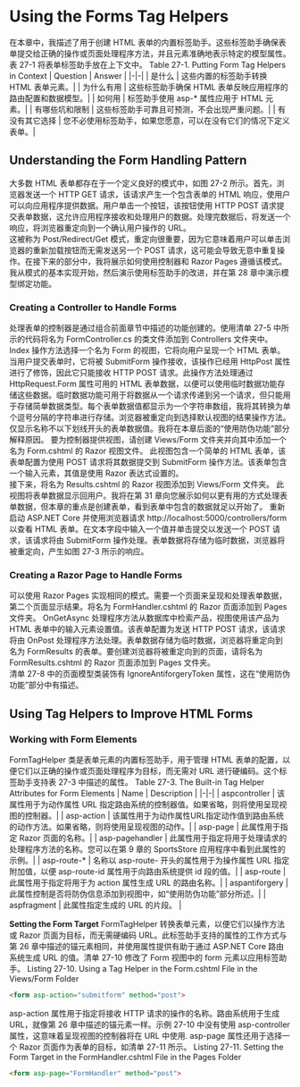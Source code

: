 # Using the Forms Tag Helpers
在本章中，我描述了用于创建 HTML 表单的内置标签助手。这些标签助手确保表单提交给正确的操作或页面处理程序方法，并且元素准确地表示特定的模型属性。表 27-1 将表单标签助手放在上下文中。
Table 27-1. Putting Form Tag Helpers in Context
| Question | Answer |
|-|-|
| 是什么    | 这些内置的标签助手转换 HTML 表单元素。|
| 为什么有用 | 这些标签助手确保 HTML 表单反映应用程序的路由配置和数据模型。|
| 如何用 | 标签助手使用 asp-* 属性应用于 HTML 元素。|
| 有哪些坑和限制 | 这些标签助手可靠且可预测，不会出现严重问题。|
| 有没有其它选择 | 您不必使用标签助手，如果您愿意，可以在没有它们的情况下定义表单。|

## Understanding the Form Handling Pattern
大多数 HTML 表单都存在于一个定义良好的模式中，如图 27-2 所示。首先，浏览器发送一个 HTTP GET 请求，该请求产生一个包含表单的 HTML 响应，使用户可以向应用程序提供数据。用户单击一个按钮，该按钮使用 HTTP POST 请求提交表单数据，这允许应用程序接收和处理用户的数据。处理完数据后，将发送一个响应，将浏览器重定向到一个确认用户操作的 URL。  
这被称为 Post/Redirect/Get 模式，重定向很重要，因为它意味着用户可以单击浏览器的重新加载按钮而无需发送另一个 POST 请求，这可能会导致无意中重复操作。在接下来的部分中，我将展示如何使用控制器和 Razor Pages 遵循该模式。我从模式的基本实现开始，然后演示使用标签助手的改进，并在第 28 章中演示模型绑定功能。

### Creating a Controller to Handle Forms
处理表单的控制器是通过组合前面章节中描述的功能创建的。使用清单 27-5 中所示的代码将名为 FormController.cs 的类文件添加到 Controllers 文件夹中。
Index 操作方法选择一个名为 Form 的视图，它将向用户呈现一个 HTML 表单。当用户提交表单时，它将被 SubmitForm 操作接收，该操作已经用 HttpPost 属性进行了修饰，因此它只能接收 HTTP POST 请求。此操作方法处理通过 HttpRequest.Form 属性可用的 HTML 表单数据，以便可以使用临时数据功能存储这些数据。临时数据功能可用于将数据从一个请求传递到另一个请求，但只能用于存储简单数据类型。每个表单数据值都显示为一个字符串数组，我将其转换为单个逗号分隔的字符串进行存储。浏览器被重定向到选择默认视图的结果操作方法。  
仅显示名称不以下划线开头的表单数据值。我将在本章后面的“使用防伪功能”部分解释原因。
要为控制器提供视图，请创建 Views/Form 文件夹并向其中添加一个名为 Form.cshtml 的 Razor 视图文件。
此视图包含一个简单的 HTML 表单，该表单配置为使用 POST 请求将其数据提交到 SubmitForm 操作方法。该表单包含一个输入元素，其值是使用 Razor 表达式设置的。  
接下来，将名为 Results.cshtml 的 Razor 视图添加到 Views/Form 文件夹。
此视图将表单数据显示回用户。我将在第 31 章向您展示如何以更有用的方式处理表单数据，但本章的重点是创建表单，看到表单中包含的数据就足以开始了。 
重新启动 ASP.NET Core 并使用浏览器请求 http://localhost:5000/controllers/form 以查看 HTML 表单。在文本字段中输入一个值并单击提交以发送一个 POST 请求，该请求将由 SubmitForm 操作处理。表单数据将存储为临时数据，浏览器将被重定向，产生如图 27-3 所示的响应。

### Creating a Razor Page to Handle Forms
可以使用 Razor Pages 实现相同的模式。需要一个页面来呈现和处理表单数据，第二个页面显示结果。将名为 FormHandler.cshtml 的 Razor 页面添加到 Pages 文件夹。
OnGetAsync 处理程序方法从数据库中检索产品，视图使用该产品为 HTML 表单中的输入元素设置值。该表单配置为发送 HTTP POST 请求，该请求将由 OnPost 处理程序方法处理。表单数据存储为临时数据，浏览器将重定向到名为 FormResults 的表单。要创建浏览器将被重定向到的页面，请将名为 FormResults.cshtml 的 Razor 页面添加到 Pages 文件夹。  
清单 27-8 中的页面模型类装饰有 IgnoreAntiforgeryToken 属性，这在“使用防伪功能”部分中有描述。

## Using Tag Helpers to Improve HTML Forms
### Working with Form Elements
FormTagHelper 类是表单元素的内置标签助手，用于管理 HTML 表单的配置，以便它们以正确的操作或页面处理程序为目标，而无需对 URL 进行硬编码。这个标签助手支持表 27-3 中描述的属性。
Table 27-3. The Built-in Tag Helper Attributes for Form Elements
| Name | Description |
|-|-|
| aspcontroller | 该属性用于为动作属性 URL 指定路由系统的控制器值。如果省略，则将使用呈现视图的控制器。|
| asp-action | 该属性用于为动作属性URL指定动作值到路由系统的动作方法。如果省略，则将使用呈现视图的动作。|
| asp-page | 此属性用于指定 Razor 页面的名称。|
| asp-pagehandler | 此属性用于指定将用于处理请求的处理程序方法的名称。您可以在第 9 章的 SportsStore 应用程序中看到此属性的示例。|
| asp-route-* | 名称以 asp-route- 开头的属性用于为操作属性 URL 指定附加值，以便 asp-route-id 属性用于向路由系统提供 id 段的值。|
| asp-route | 此属性用于指定将用于为 action 属性生成 URL 的路由名称。|
| aspantiforgery | 此属性控制是否将防伪信息添加到视图中，如“使用防伪功能”部分所述。|
| aspfragment | 此属性指定生成的 URL 的片段。 |

**Setting the Form Target**
FormTagHelper 转换表单元素，以便它们以操作方法或 Razor 页面为目标，而无需硬编码 URL。此标签助手支持的属性的工作方式与第 26 章中描述的锚元素相同，并使用属性提供有助于通过 ASP.NET Core 路由系统生成 URL 的值。清单 27-10 修改了 Form 视图中的 form 元素以应用标签助手。
Listing 27-10. Using a Tag Helper in the Form.cshtml File in the Views/Form Folder
```html
<form asp-action="submitform" method="post">
```
asp-action 属性用于指定将接收 HTTP 请求的操作的名称。路由系统用于生成 URL，就像第 26 章中描述的锚元素一样。示例 27-10 中没有使用 asp-controller 属性，这意味着呈现视图的控制器将在 URL 中使用. asp-page 属性还用于选择一个 Razor 页面作为表单的目标，如清单 27-11 所示。
Listing 27-11. Setting the Form Target in the FormHandler.cshtml File in the Pages Folder
```html
<form asp-page="FormHandler" method="post">
```
